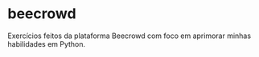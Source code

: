 # beecrowd
Exercícios feitos da plataforma Beecrowd com foco em aprimorar minhas habilidades em Python.
